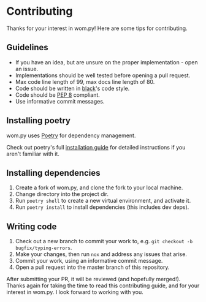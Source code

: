 # Contributing

Thanks for your interest in wom.py! Here are some tips for contributing.

## Guidelines

- If you have an idea, but are unsure on the proper implementation - open an issue.
- Implementations should be well tested before opening a pull request.
- Max code line length of 99, max docs line length of 80.
- Code should be written in [black](https://github.com/psf/black)'s code style.
- Code should be [PEP 8](https://www.python.org/dev/peps/pep-0008/) compliant.
- Use informative commit messages.

## Installing poetry

wom.py uses [Poetry](https://python-poetry.org/) for dependency management.

Check out poetry's full
[installation guide](https://python-poetry.org/docs/master/#installing-with-the-official-installer)
for detailed instructions if you aren't familiar with it.

## Installing dependencies

1. Create a fork of wom.py, and clone the fork to your local machine.
2. Change directory into the project dir.
3. Run `poetry shell` to create a new virtual environment, and activate it.
4. Run `poetry install` to install dependencies (this includes dev deps).

## Writing code

1. Check out a new branch to commit your work to, e.g. `git checkout -b bugfix/typing-errors`.
2. Make your changes, then run `nox` and address any issues that arise.
3. Commit your work, using an informative commit message.
4. Open a pull request into the master branch of this repository.

After submitting your PR, it will be reviewed (and hopefully merged!).
Thanks again for taking the time to read this contributing guide, and for your
interest in wom.py. I look forward to working with you.
